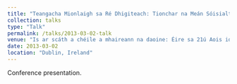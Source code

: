 ```yaml
---
title: "Teangacha Mionlaigh sa Ré Dhigiteach: Tionchar na Meán Sóisialta"
collection: talks
type: "Talk"
permalink: /talks/2013-03-02-talk
venue: "Is ar scáth a chéile a mhaireann na daoine: Éire sa 21ú Aois idir Indibhidiúlacht agus Phobal"
date: 2013-03-02
location: "Dublin, Ireland"
---
```


Conference presentation.

